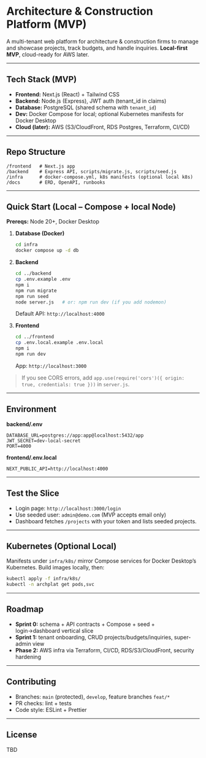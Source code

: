 # Architecture & Construction Platform (MVP)

A multi-tenant web platform for architecture & construction firms to manage and showcase projects, track budgets, and handle inquiries. **Local-first MVP**, cloud-ready for AWS later.

---

## Tech Stack (MVP)

* **Frontend:** Next.js (React) + Tailwind CSS
* **Backend:** Node.js (Express), JWT auth (tenant\_id in claims)
* **Database:** PostgreSQL (shared schema with `tenant_id`)
* **Dev:** Docker Compose for local; optional Kubernetes manifests for Docker Desktop
* **Cloud (later):** AWS (S3/CloudFront, RDS Postgres, Terraform, CI/CD)

---

## Repo Structure

```
/frontend   # Next.js app
/backend    # Express API, scripts/migrate.js, scripts/seed.js
/infra      # docker-compose.yml, k8s manifests (optional local k8s)
/docs       # ERD, OpenAPI, runbooks
```

---

## Quick Start (Local – Compose + local Node)

**Prereqs:** Node 20+, Docker Desktop

1. **Database (Docker)**

   ```bash
   cd infra
   docker compose up -d db
   ```

2. **Backend**

   ```bash
   cd ../backend
   cp .env.example .env
   npm i
   npm run migrate
   npm run seed
   node server.js   # or: npm run dev (if you add nodemon)
   ```

   Default API: `http://localhost:4000`

3. **Frontend**

   ```bash
   cd ../frontend
   cp .env.local.example .env.local
   npm i
   npm run dev
   ```

   App: `http://localhost:3000`

> If you see CORS errors, add `app.use(require('cors')({ origin: true, credentials: true }))` in `server.js`.

---

## Environment

**backend/.env**

```
DATABASE_URL=postgres://app:app@localhost:5432/app
JWT_SECRET=dev-local-secret
PORT=4000
```

**frontend/.env.local**

```
NEXT_PUBLIC_API=http://localhost:4000
```

---

## Test the Slice

* Login page: `http://localhost:3000/login`
* Use seeded user: `admin@demo.com` (MVP accepts email only)
* Dashboard fetches `/projects` with your token and lists seeded projects.

---

## Kubernetes (Optional Local)

Manifests under `infra/k8s/` mirror Compose services for Docker Desktop’s Kubernetes. Build images locally, then:

```bash
kubectl apply -f infra/k8s/
kubectl -n archplat get pods,svc
```

---

## Roadmap

* **Sprint 0:** schema + API contracts + Compose + seed + login→dashboard vertical slice
* **Sprint 1:** tenant onboarding, CRUD projects/budgets/inquiries, super-admin view
* **Phase 2:** AWS infra via Terraform, CI/CD, RDS/S3/CloudFront, security hardening

---

## Contributing

* Branches: `main` (protected), `develop`, feature branches `feat/*`
* PR checks: lint + tests
* Code style: ESLint + Prettier

---

## License

TBD
